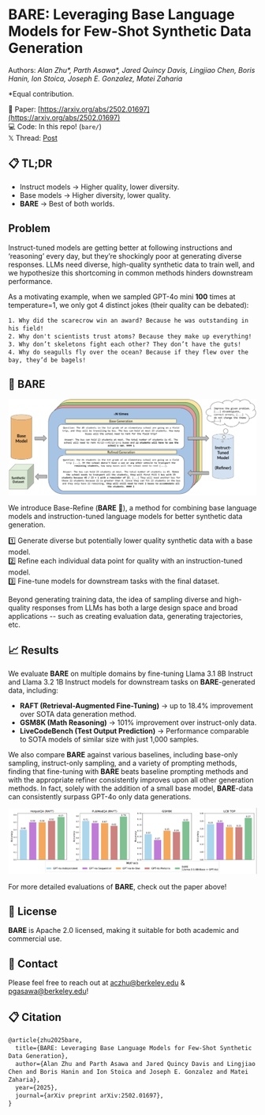 # BARE: Leveraging Base Language Models for Few-Shot Synthetic Data Generation

Authors: *Alan Zhu\*, Parth Asawa\*, Jared Quincy Davis, Lingjiao Chen, Boris Hanin, Ion Stoica, Joseph E. Gonzalez, Matei Zaharia*

*Equal contribution.

📜 Paper: [https://arxiv.org/abs/2502.01697](https://arxiv.org/abs/2502.01697)  
💻 Code: In this repo! (```bare/```)  
𝕏 Thread: [Post](https://x.com/pgasawa/status/1887201938607120592)

## 📋 TL;DR

- Instruct models → Higher quality, lower diversity.
- Base models → Higher diversity, lower quality.
- **BARE** → Best of both worlds.

## Problem

Instruct-tuned models are getting better at following instructions and ‘reasoning’ every day, but they’re shockingly poor at generating diverse responses. LLMs need diverse, high-quality synthetic data to train well, and we hypothesize this shortcoming in common methods hinders downstream performance. 

As a motivating example, when we sampled GPT-4o mini **100** times at temperature=1, we only got 4 distinct jokes (their quality can be debated):

```
1. Why did the scarecrow win an award? Because he was outstanding in his field!
2. Why don't scientists trust atoms? Because they make up everything!
3. Why don’t skeletons fight each other? They don’t have the guts!
4. Why do seagulls fly over the ocean? Because if they flew over the bay, they’d be bagels!
```

## 🐻 BARE

![image](assets/BARE.png)

We introduce Base-Refine (**BARE** 🐻), a method for combining base language models and instruction-tuned language models for better synthetic data generation.

1️⃣ Generate diverse but potentially lower quality synthetic data with a base model.  
2️⃣ Refine each individual data point for quality with an instruction-tuned model.  
3️⃣ Fine-tune models for downstream tasks with the final dataset.

Beyond generating training data, the idea of sampling diverse and high-quality responses from LLMs has both a large design space and broad applications -- such as creating evaluation data, generating trajectories, etc.

## 📈 Results

We evaluate **BARE** on multiple domains by fine-tuning Llama 3.1 8B Instruct and Llama 3.2 1B Instruct models for downstream tasks on **BARE**-generated data, including:

- **RAFT (Retrieval-Augmented Fine-Tuning)** → up to 18.4% improvement over SOTA data generation method.
- **GSM8K (Math Reasoning)** → 101% improvement over instruct-only data.
- **LiveCodeBench (Test Output Prediction)** → Performance comparable to SOTA models of similar size with just 1,000 samples.

We also compare **BARE** against various baselines, including base-only sampling, instruct-only sampling, and a variety of prompting methods, finding that fine-tuning with **BARE** beats baseline prompting methods and with the appropriate refiner consistently improves upon all other generation methods. In fact, solely with the addition of a small base model, **BARE**-data can consistently surpass GPT-4o only data generations.

![image](assets/comparisons.png)

For more detailed evaluations of **BARE**, check out the paper above!

## 📜 License

**BARE** is Apache 2.0 licensed, making it suitable for both academic and commercial use.

## 📧 Contact

Please feel free to reach out at aczhu@berkeley.edu & pgasawa@berkeley.edu!

## 📋 Citation

```text
@article{zhu2025bare,
  title={BARE: Leveraging Base Language Models for Few-Shot Synthetic Data Generation},
  author={Alan Zhu and Parth Asawa and Jared Quincy Davis and Lingjiao Chen and Boris Hanin and Ion Stoica and Joseph E. Gonzalez and Matei Zaharia},
  year={2025},
  journal={arXiv preprint arXiv:2502.01697},
} 
```
